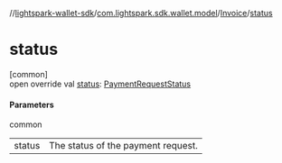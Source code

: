 //[lightspark-wallet-sdk](../../../index.md)/[com.lightspark.sdk.wallet.model](../index.md)/[Invoice](index.md)/[status](status.md)

# status

[common]\
open override val [status](status.md): [PaymentRequestStatus](../-payment-request-status/index.md)

#### Parameters

common

| | |
|---|---|
| status | The status of the payment request. |
